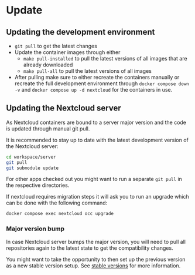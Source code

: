 # Update

## Updating the development environment

- `git pull` to get the latest changes
- Update the container images through either
  - `make pull-installed` to pull the latest versions of all images that are already downloaded
  - `make pull-all` to pull the latest versions of all images
- After pulling make sure to either recreate the containers manually or recreate the full development environment through `docker compose down -v` and `docker compose up -d nextcloud` for the containers in use.

## Updating the Nextcloud server

As Nextcloud containers are bound to a server major version and the code is updated through manual git pull.

It is recommended to stay up to date with the latest development version of the Nextcloud server:

```bash
cd workspace/server
git pull
git submodule update
```

For other apps checked out you might want to run a separate `git pull` in the respective directories.

If nextcloud requires migration steps it will ask you to run an upgrade which can be done with the following command:

```bash
docker compose exec nextcloud occ upgrade
```

### Major version bump

In case Nextcloud server bumps the major version, you will need to pull all repositories again to the latest state to get the compatibility changes.

You might want to take the opportunity to then set up the previous version as a new stable version setup. See [stable versions](stable-versions.md) for more information.
